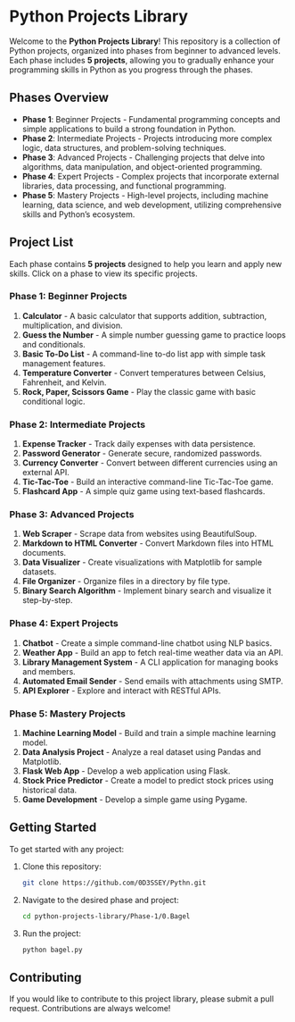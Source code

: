 
# Python Projects Library

Welcome to the **Python Projects Library**! This repository is a collection of Python projects, organized into phases from beginner to advanced levels. Each phase includes **5 projects**, allowing you to gradually enhance your programming skills in Python as you progress through the phases.

## Phases Overview

- **Phase 1**: Beginner Projects - Fundamental programming concepts and simple applications to build a strong foundation in Python.
- **Phase 2**: Intermediate Projects - Projects introducing more complex logic, data structures, and problem-solving techniques.
- **Phase 3**: Advanced Projects - Challenging projects that delve into algorithms, data manipulation, and object-oriented programming.
- **Phase 4**: Expert Projects - Complex projects that incorporate external libraries, data processing, and functional programming.
- **Phase 5**: Mastery Projects - High-level projects, including machine learning, data science, and web development, utilizing comprehensive skills and Python’s ecosystem.

## Project List

Each phase contains **5 projects** designed to help you learn and apply new skills. Click on a phase to view its specific projects.

### Phase 1: Beginner Projects
1. **Calculator** - A basic calculator that supports addition, subtraction, multiplication, and division.
2. **Guess the Number** - A simple number guessing game to practice loops and conditionals.
3. **Basic To-Do List** - A command-line to-do list app with simple task management features.
4. **Temperature Converter** - Convert temperatures between Celsius, Fahrenheit, and Kelvin.
5. **Rock, Paper, Scissors Game** - Play the classic game with basic conditional logic.

### Phase 2: Intermediate Projects
1. **Expense Tracker** - Track daily expenses with data persistence.
2. **Password Generator** - Generate secure, randomized passwords.
3. **Currency Converter** - Convert between different currencies using an external API.
4. **Tic-Tac-Toe** - Build an interactive command-line Tic-Tac-Toe game.
5. **Flashcard App** - A simple quiz game using text-based flashcards.

### Phase 3: Advanced Projects
1. **Web Scraper** - Scrape data from websites using BeautifulSoup.
2. **Markdown to HTML Converter** - Convert Markdown files into HTML documents.
3. **Data Visualizer** - Create visualizations with Matplotlib for sample datasets.
4. **File Organizer** - Organize files in a directory by file type.
5. **Binary Search Algorithm** - Implement binary search and visualize it step-by-step.

### Phase 4: Expert Projects
1. **Chatbot** - Create a simple command-line chatbot using NLP basics.
2. **Weather App** - Build an app to fetch real-time weather data via an API.
3. **Library Management System** - A CLI application for managing books and members.
4. **Automated Email Sender** - Send emails with attachments using SMTP.
5. **API Explorer** - Explore and interact with RESTful APIs.

### Phase 5: Mastery Projects
1. **Machine Learning Model** - Build and train a simple machine learning model.
2. **Data Analysis Project** - Analyze a real dataset using Pandas and Matplotlib.
3. **Flask Web App** - Develop a web application using Flask.
4. **Stock Price Predictor** - Create a model to predict stock prices using historical data.
5. **Game Development** - Develop a simple game using Pygame.

## Getting Started

To get started with any project:

1. Clone this repository:
   ```bash
   git clone https://github.com/0D3SSEY/Pythn.git
   ```
2. Navigate to the desired phase and project:
   ```bash
   cd python-projects-library/Phase-1/0.Bagel
   ```
3. Run the project:
   ```bash
   python bagel.py
   ```

## Contributing

If you would like to contribute to this project library, please submit a pull request. Contributions are always welcome!